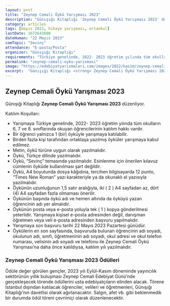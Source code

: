 ```yaml
---
layout: post
title: "Zeynep Cemali Öykü Yarışması 2023"
description: "Günışığı Kitaplığı 'Zeynep Cemali Öykü Yarışması 2023' düzenliyor."
category: articles
tags: [mayıs 2023, hikaye yarışması, ortaokul]
lastDate: 1673643600
dateHuman: "22 Mayıs 2023"
comTopic: "Sevinç"
attendance: "E-posta/Posta"
organizer: "Günışığı Kitaplığı"
requirements: "Türkiye genelinde, 2022- 2023 öğretim yılında tüm okulların 6, 7 ve 8. sınıflarında okuyan öğrenciler katılabilir."
permalink: "zeynep-cemali-oyku-yarismasi"
image: "https://edebiyatyarismalari.com/images/2022/kasim/zeynep-cemali-oyku-yarismasi.jpg"
excerpt:  "Günışığı Kitaplığı <strong> Zeynep Cemali Öykü Yarışması 2023 </strong> düzenliyor."
---
```


## Zeynep Cemali Öykü Yarışması 2023
Günışığı Kitaplığı **Zeynep Cemali Öykü Yarışması 2023** düzenliyor.  

Katılım Koşulları:
- Yarışmaya Türkiye genelinde, 2022- 2023 öğretim yılında tüm okulların 6, 7 ve 8. sınıflarında okuyan öğrencilerinin katılım hakkı vardır.
- Bir öğrenci yalnızca 1 (bir) öyküyle yarışmaya katılabilir.
- Birden fazla kişi tarafından ortaklaşa yazılmış öyküler yarışmaya kabul edilmez.
- Metin, öykü türüne uygun olarak yazılmalıdır.
- Öykü, Türkçe dilinde yazılmalıdır.
- Öykü, “Sevinç” temasında yazılmalıdır. Esinlenme için önerilen kılavuz cümlenin öyküde kullanılması şart değildir.
- Öykü, A4 boyutunda dosya kâğıdına, tercihen bilgisayarda 12 punto, “Times New Roman” yazı karakteriyle ya da okunaklı el yazısıyla yazılmalıdır.
- Öykünün uzunluğunun 1,5 satır aralığıyla, iki ( 2 ) A4 sayfadan az, dört (4) A4 sayfadan fazla olmaması önerilir.
- Öykünün başında öykü adı ve hemen altında da öyküyü yazan öğrencinin adı yer almalıdır.
- Öykünün posta veya e-posta yoluyla tek ( 1 ) kopya gönderilmesi yeterlidir. Yarışmaya kişisel e-posta adresinden değil, danışman öğretmen veya veli e-posta adresinden başvuru yapılmalıdır.
- Yarışmaya son başvuru tarihi 22 Mayıs 2023 Pazartesi günüdür.
- Öykülerin en son sayfasında, başvuruda bulunan öğrencinin adı soyadı, okulunun adı, sınıfı, öğretmeninin adı soyadı, okul adresi ve okul telefon numarası, velisinin adı soyadı ve telefonu ile Zeynep Cemali Öykü Yarışması’na daha önce katıldıysa, katılım yılı yazılmalıdır.


### Zeynep Cemali Öykü Yarışması 2023 Ödülleri
Ödüle değer görülen gençler, 2023 yılı Eylül-Kasım döneminde yayıncılık sektörünün yıllık buluşması Zeynep Cemali Edebiyat Günü’nde gerçekleşecek törende ödüllerini usta edebiyatçıların elinden alacak. Törene İstanbul dışından katılacak öğrenciler, velileri ve öğretmenleri, Günışığı Kitaplığı’nın davetlisi olarak ağırlanacaktır. Salgın, afet vb. gibi beklenmedik bir durumda ödül töreni çevrimiçi olarak düzenlenecektir.